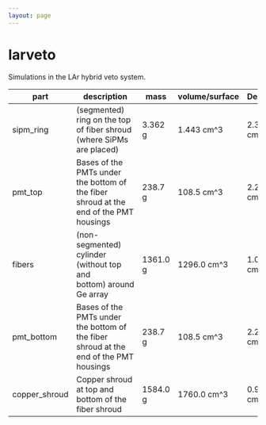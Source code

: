 ```yaml
---
layout: page
---
```


# larveto

Simulations in the LAr hybrid veto system.

| part | description | mass | volume/surface | Density | MaGe volumes |
| -- | -- | -- | -- | -- | -- |
| sipm_ring | (segmented) ring on the top of fiber shroud (where SiPMs are placed) | 3.362 g | 1.443 cm^3 | 2.33 g cm^-3 | `LArInstr_FiberOuter_SensitiveEnd_Physical_[0-14]` |
| pmt_top | Bases of the PMTs under the bottom of the fiber shroud at the end of the PMT housings | 238.7 g | 108.5 cm^3 | 2.2 g cm^-3 | `LArInstr_PMTGlassPhysical_[9-15]` |
| fibers | (non-segmented) cylinder (without top and bottom) around Ge array | 1361.0 g | 1296.0 cm^3 | 1.05 g cm^-3 | `LArInstr_FiberOuter_Physical` |
| pmt_bottom | Bases of the PMTs under the bottom of the fiber shroud at the end of the PMT housings | 238.7 g | 108.5 cm^3 | 2.2 g cm^-3 | `LArInstr_PMTGlassPhysical_[9-15]` |
| copper_shroud | Copper shroud at top and bottom of the fiber shroud | 1584.0 g | 1760.0 cm^3 | 0.9 g cm^-3 | `LArInstr_VM2000CylinderPhysical_top`, `LArInstr_VM2000CylinderPhysical_bottom` |

<p align="center">
<p/>
